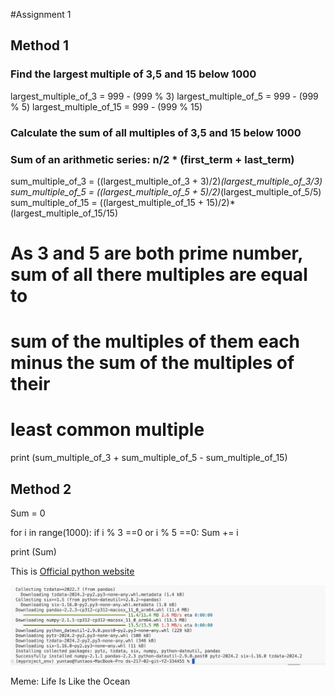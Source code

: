 #Assignment 1

## Method 1
### Find the largest multiple of 3,5 and 15 below 1000
largest_multiple_of_3 = 999 - (999 % 3)
largest_multiple_of_5 = 999 - (999 % 5)
largest_multiple_of_15 = 999 - (999 % 15)

### Calculate the sum of all multiples of 3,5 and 15 below 1000
### Sum of an arithmetic series: n/2 * (first_term + last_term)
sum_multiple_of_3 = ((largest_multiple_of_3 + 3)/2)*(largest_multiple_of_3/3)
sum_multiple_of_5 = ((largest_multiple_of_5 + 5)/2)*(largest_multiple_of_5/5)
sum_multiple_of_15 = ((largest_multiple_of_15 + 15)/2)*(largest_multiple_of_15/15)

# As 3 and 5 are both prime number, sum of all there multiples are equal to
# sum of the multiples of them each minus the sum of the multiples of their
# least common multiple
print (sum_multiple_of_3 + sum_multiple_of_5 - sum_multiple_of_15)

## Method 2
Sum = 0

for i in range(1000):
    if i % 3 ==0 or i % 5 ==0:
        Sum += i

print (Sum)

This is [Official python website](https://www.python.org)

![Installation of pandas](Screenshot.png)

Meme: Life Is Like the Ocean